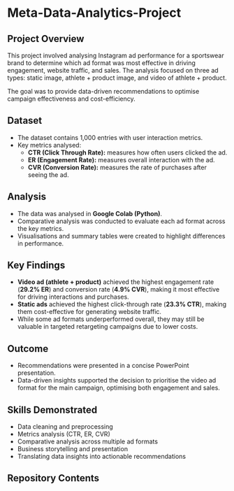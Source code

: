 # Meta-Data-Analytics-Project

## Project Overview
This project involved analysing Instagram ad performance for a sportswear brand to determine which ad format was most effective in driving engagement, website traffic, and sales. The analysis focused on three ad types: static image, athlete + product image, and video of athlete + product.

The goal was to provide data-driven recommendations to optimise campaign effectiveness and cost-efficiency.

## Dataset
- The dataset contains 1,000 entries with user interaction metrics.
- Key metrics analysed:
  - **CTR (Click Through Rate):** measures how often users clicked the ad.
  - **ER (Engagement Rate):** measures overall interaction with the ad.
  - **CVR (Conversion Rate):** measures the rate of purchases after seeing the ad.

## Analysis
- The data was analysed in **Google Colab (Python)**.
- Comparative analysis was conducted to evaluate each ad format across the key metrics.
- Visualisations and summary tables were created to highlight differences in performance.

## Key Findings
- **Video ad (athlete + product)** achieved the highest engagement rate (**29.2% ER**) and conversion rate (**4.9% CVR**), making it most effective for driving interactions and purchases.
- **Static ads** achieved the highest click-through rate (**23.3% CTR**), making them cost-effective for generating website traffic.
- While some ad formats underperformed overall, they may still be valuable in targeted retargeting campaigns due to lower costs.

## Outcome
- Recommendations were presented in a concise PowerPoint presentation.
- Data-driven insights supported the decision to prioritise the video ad format for the main campaign, optimising both engagement and sales.

## Skills Demonstrated
- Data cleaning and preprocessing
- Metrics analysis (CTR, ER, CVR)
- Comparative analysis across multiple ad formats
- Business storytelling and presentation
- Translating data insights into actionable recommendations

## Repository Contents

